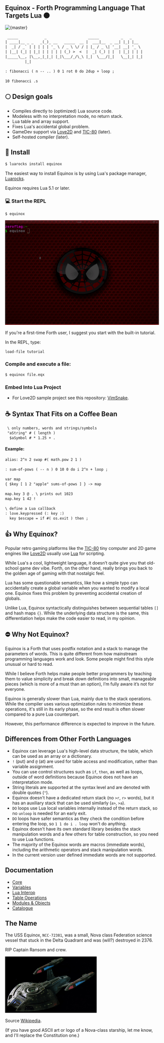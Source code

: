 ## Equinox - Forth Programming Language That Targets Lua 🌑

![{master}](https://github.com/zeroflag/equinox/actions/workflows/makefile.yml/badge.svg) 

```forth
 _____            _                   _____          _   _     
| ____|__ _ _   _(_)_ __   _____  __ |  ___|__  _ __| |_| |__  
|  _| / _` | | | | | '_ \ / _ \ \/ / | |_ / _ \| '__| __| '_ \ 
| |__| (_| | |_| | | | | | (_) >  <  |  _| (_) | |  | |_| | | |
|_____\__, |\__,_|_|_| |_|\___/_/\_\ |_|  \___/|_|   \__|_| |_|
         |_|

: fibonacci ( n -- .. ) 0 1 rot 0 do 2dup + loop ;

10 fibonacci .s
```

## 🌕 Design goals

* Compiles directly to (optimized) Lua source code.
* Modeless with no interpretation mode, no return stack.
* Lua table and array support.
* Fixes Lua's accidental global problem.
* GameDev support via [Love2D](https://love2d.org/) and [TIC-80](https://tic80.com/) (later).
* Self-hosted compiler (later).

## 🚀 Install

```bash
$ luarocks install equinox
```

The easiest way to install Equinox is by using Lua's package manager, [Luarocks](https://luarocks.org/).

Equinox requires Lua 5.1 or later.

### 💻 Start the REPL

```bash
$ equinox
```

<img src="imgs/fib.gif" alt="fib" />


If you're a first-time Forth user, I suggest you start with the built-in tutorial.

In the REPL, type:

```
load-file tutorial
```

### Compile and execute a file:

```bash
$ equinox file.eqx
```

### Embed Into Lua Project

* For Love2D sample project see this repository: [VimSnake](https://github.com/zeroflag/vimsnake).

## ☕ Syntax That Fits on a Coffee Bean

```forth
 \ only numbers, words and strings/symbols
 "aString" # ( length )
  $aSymbol # * 1.25 + . 
```

#### Example:

```forth
alias: 2^n 2 swap #( math.pow 2 1 )

: sum-of-pows ( -- n ) 0 10 0 do i 2^n + loop ;
 
var map
{ $key [ 1 2 "apple" sums-of-pows ] } -> map

map.key 3 @ . \ prints out 1023
map.key 1 42 !

\ define a Lua callback
: love.keypressed (: key :)
  key $escape = if #( os.exit ) then ;
```

## 👍 Why Equinox?

Popular retro gaming platforms like the [TIC-80](https://tic80.com/) tiny computer and 2D game engines like [Love2D](https://love2d.org/) usually use [Lua](https://www.lua.org/) for scripting. 

While Lua's a cool, lightweight language, it doesn’t quite give you that old-school game dev vibe. Forth, on the other hand, really brings you back to the golden age of gaming with that nostalgic feel.

Lua has some questionable semantics, like how a simple typo can accidentally create a global variable when you wanted to modify a local one. Equinox fixes this problem by preventing accidental creation of globals.

Unlike Lua, Equinox syntactically distinguishes between sequential tables `[]` and hash maps `{}`. While the underlying data structure is the same, this differentiation helps make the code easier to read, in my opinion.

## ⛔ Why Not Equinox?

Equinox is a Forth that uses postfix notation and a stack to manage the parameters of words. This is quite different from how mainstream programming languages work and look. Some people might find this style unusual or hard to read. 

While I believe Forth helps make people better programmers by teaching them to value simplicity and break down definitions into small, manageable pieces (which is more of a must than an option), I’m fully aware it’s not for everyone.

Equinox is generally slower than Lua, mainly due to the stack operations. While the compiler uses various optimization rules to minimize these operations, it's still in its early phase, so the end result is often slower compared to a pure Lua counterpart.

However, this performance difference is expected to improve in the future.

## Differences from Other Forth Languages

 * Equinox can leverage Lua's high-level data structure, the table, which can be used as an array or a dictionary.
 * `!` (put) and `@` (at) are used for table access and modification, rather than variable assignment.
 * You can use control structures such as `if`, `then`, as well as loops, outside of word definitions because Equinox does not have an interpretation mode.
 * String literals are supported at the syntax level and are denoted with double quotes (`"`).
 * Equinox doesn't have a dedicated return stack (no `>r`, `r>` words), but it has an auxiliary stack that can be used similarly (`a>`, `>a`).
 * `DO` loops use Lua local variables internally instead of the return stack, so no `unloop` is needed for an early exit.
 * `DO` loops have safer semantics as they check the condition before entering the loop, so `1 1 do i . loop` won't do anything.
 * Equinox doesn't have its own standard library besides the stack manipulation words and a few others for table construction, so you need to use Lua functions.
 * The majority of the Equinox words are macros (immediate words), including the arithmetic operators and stack manipulation words.
 * In the current version user defined immediate words are not supported.

## Documentation
 * [Core](doc/core.md)
 * [Variables](doc/vars.md)
 * [Lua Interop](doc/interop.md)
 * [Table Operations](doc/table.md)
 * [Modules & Objects](doc/modules.md)
 * [Catalogue](doc/catalogue.md)
 
## The Name

The USS Equinox, `NCC-72381`, was a small, Nova class Federation science vessel that stuck in the Delta Quadrant and was (will?) destroyed in 2376.

RIP Captain Ransom and crew.

<img src="imgs/Nova001.jpg" alt="starship" width="300"/>

Source [Wikipedia](https://en.wikipedia.org/wiki/Equinox_(Star_Trek:_Voyager)).

(If you have good ASCII art or logo of a Nova-class starship, let me know, and I'll replace the Constitution one.)


